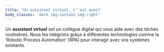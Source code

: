 ```yaml
---
title: 'Un assistent virtual, c''est quoi?'
body_classes: 'dark img-contain img-right'
---
```


Un **assistant virtuel** est un collègue digital qui vous aide avec des tâches routinières. Nous les intégrons grâçe à différentes technologies comme la ‘Robotic Process Automation’ (RPA) pour interagir avec vos systèmes existants.